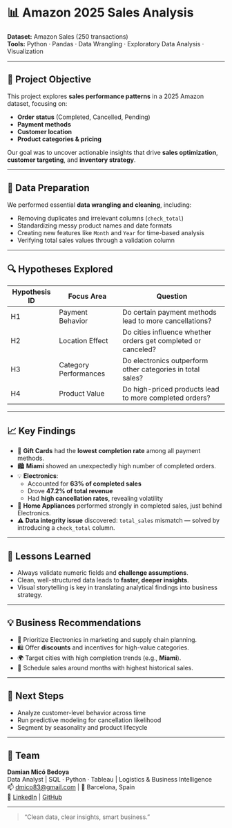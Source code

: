 # 📊 Amazon 2025 Sales Analysis

**Dataset:** Amazon Sales (250 transactions)  
**Tools:** Python · Pandas · Data Wrangling · Exploratory Data Analysis · Visualization

---

## 🧠 Project Objective

This project explores **sales performance patterns** in a 2025 Amazon dataset, focusing on:

- **Order status** (Completed, Cancelled, Pending)
- **Payment methods**
- **Customer location**
- **Product categories & pricing**

Our goal was to uncover actionable insights that drive **sales optimization**, **customer targeting**, and **inventory strategy**.

---

## 🔄 Data Preparation

We performed essential **data wrangling and cleaning**, including:

- Removing duplicates and irrelevant columns (`check_total`)
- Standardizing messy product names and date formats
- Creating new features like `Month` and `Year` for time-based analysis
- Verifying total sales values through a validation column

---

## 🔍 Hypotheses Explored

| Hypothesis ID | Focus Area             | Question                                                                 |
|---------------|------------------------|--------------------------------------------------------------------------|
| H1            | Payment Behavior       | Do certain payment methods lead to more cancellations?                   |
| H2            | Location Effect        | Do cities influence whether orders get completed or canceled?            |
| H3            | Category Performances  | Do electronics outperform other categories in total sales?               |
| H4            | Product Value          | Do high-priced products lead to more completed orders?                   |

---

## 📈 Key Findings

- 🧾 **Gift Cards** had the **lowest completion rate** among all payment methods.
- 🏙️ **Miami** showed an unexpectedly high number of completed orders.
- 💡 **Electronics**:
  - Accounted for **63% of completed sales**
  - Drove **47.2% of total revenue**
  - Had **high cancellation rates**, revealing volatility
- 🔌 **Home Appliances** performed strongly in completed sales, just behind Electronics.
- ⚠️ **Data integrity issue** discovered: `total_sales` mismatch — solved by introducing a `check_total` column.

---

## 🧪 Lessons Learned

- Always validate numeric fields and **challenge assumptions**.
- Clean, well-structured data leads to **faster, deeper insights**.
- Visual storytelling is key in translating analytical findings into business strategy.

---

## 💡 Business Recommendations

- 🎯 Prioritize Electronics in marketing and supply chain planning.
- 🛍️ Offer **discounts** and incentives for high-value categories.
- 🌍 Target cities with high completion trends (e.g., **Miami**).
- 📅 Schedule sales around months with highest historical sales.

---

## 📌 Next Steps

- Analyze customer-level behavior across time
- Run predictive modeling for cancellation likelihood
- Segment by seasonality and product lifecycle

---

## 👤 Team

**Damian Micó Bedoya**  
Data Analyst | SQL · Python · Tableau | Logistics & Business Intelligence  
📫 [dmico83@gmail.com](mailto:dmico83@gmail.com) | 📍 Barcelona, Spain  
🔗 [LinkedIn](#) | [GitHub](#)

---

> “Clean data, clear insights, smart business.”
